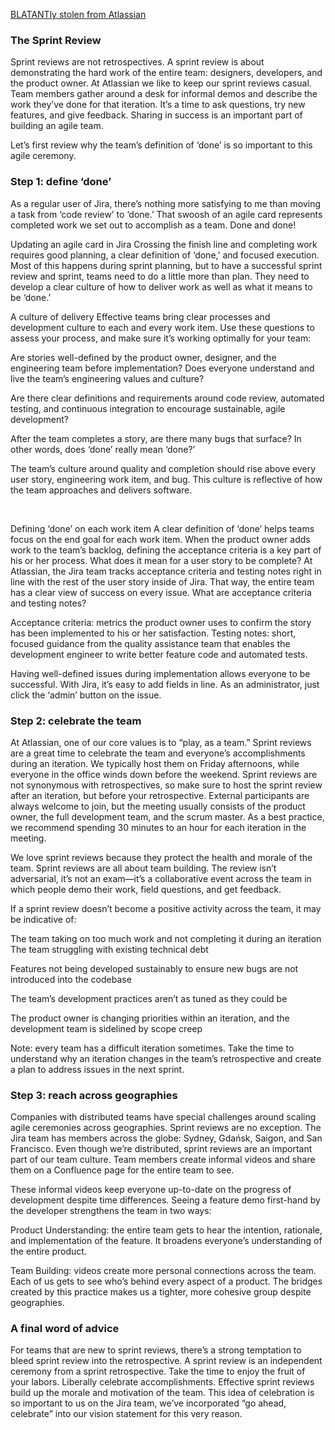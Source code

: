 [BLATANTly stolen from Atlassian](https://www.atlassian.com/agile/scrum/sprint-reviews)

### The Sprint Review

Sprint reviews are not retrospectives. A sprint review is about demonstrating the hard work of the entire team: designers, developers, and the product owner. At Atlassian we like to keep our sprint reviews casual. Team members gather around a desk for informal demos and describe the work they’ve done for that iteration. It’s a time to ask questions, try new features, and give feedback. Sharing in success is an important part of building an agile team.

Let’s first review why the team’s definition of ‘done’ is so important to this agile ceremony.

### Step 1: define ‘done’

As a regular user of Jira, there’s nothing more satisfying to me than moving a task from ‘code review’ to ‘done.’ That swoosh of an agile card represents completed work we set out to accomplish as a team. Done and done!

Updating an agile card in Jira
Crossing the finish line and completing work requires good planning, a clear definition of ‘done,’ and focused execution. Most of this happens during sprint planning, but to have a successful sprint review and sprint, teams need to do a little more than plan. They need to develop a clear culture of how to deliver work as well as what it means to be ‘done.’

A culture of delivery
Effective teams bring clear processes and development culture to each and every work item. Use these questions to assess your process, and make sure it’s working optimally for your team:

Are stories well-defined by the product owner, designer, and the engineering team before implementation?
Does everyone understand and live the team’s engineering values and culture?

Are there clear definitions and requirements around code review, automated testing, and continuous integration to encourage sustainable, agile development?

After the team completes a story, are there many bugs that surface? In other words, does ‘done’ really mean ‘done?’

The team’s culture around quality and completion should rise above every user story, engineering work item, and bug. This culture is reflective of how the team approaches and delivers software.

​

Defining ‘done’ on each work item
A clear definition of ‘done’ helps teams focus on the end goal for each work item. When the product owner adds work to the team’s backlog, defining the acceptance criteria is a key part of his or her process. What does it mean for a user story to be complete? At Atlassian, the Jira team tracks acceptance criteria and testing notes right in line with the rest of the user story inside of Jira. That way, the entire team has a clear view of success on every issue. What are acceptance criteria and testing notes?

Acceptance criteria: metrics the product owner uses to confirm the story has been implemented to his or her satisfaction.
Testing notes: short, focused guidance from the quality assistance team that enables the development engineer to write better feature code and automated tests.

Having well-defined issues during implementation allows everyone to be successful. With Jira, it’s easy to add fields in line. As an administrator, just click the ‘admin’ button on the issue.

### Step 2: celebrate the team

At Atlassian, one of our core values is to “play, as a team.” Sprint reviews are a great time to celebrate the team and everyone’s accomplishments during an iteration. We typically host them on Friday afternoons, while everyone in the office winds down before the weekend. Sprint reviews are not synonymous with retrospectives, so make sure to host the sprint review after an iteration, but before your retrospective. External participants are always welcome to join, but the meeting usually consists of the product owner, the full development team, and the scrum master. As a best practice, we recommend spending 30 minutes to an hour for each iteration in the meeting.

We love sprint reviews because they protect the health and morale of the team. Sprint reviews are all about team building. The review isn’t adversarial, it’s not an exam—it’s a collaborative event across the team in which people demo their work, field questions, and get feedback.

If a sprint review doesn’t become a positive activity across the team, it may be indicative of:

The team taking on too much work and not completing it during an iteration
The team struggling with existing technical debt

Features not being developed sustainably to ensure new bugs are not introduced into the codebase

The team’s development practices aren’t as tuned as they could be

The product owner is changing priorities within an iteration, and the development team is sidelined by scope creep

Note: every team has a difficult iteration sometimes. Take the time to understand why an iteration changes in the team’s retrospective and create a plan to address issues in the next sprint.

### Step 3: reach across geographies

Companies with distributed teams have special challenges around scaling agile ceremonies across geographies. Sprint reviews are no exception. The Jira team has members across the globe: Sydney, Gdańsk, Saigon, and San Francisco. Even though we’re distributed, sprint reviews are an important part of our team culture. Team members create informal videos and share them on a Confluence page for the entire team to see.

These informal videos keep everyone up-to-date on the progress of development despite time differences. Seeing a feature demo first-hand by the developer strengthens the team in two ways:

Product Understanding: the entire team gets to hear the intention, rationale, and implementation of the feature. It broadens everyone’s understanding of the entire product.

Team Building: videos create more personal connections across the team. Each of us gets to see who’s behind every aspect of a product. The bridges created by this practice makes us a tighter, more cohesive group despite geographies.

### A final word of advice

For teams that are new to sprint reviews, there’s a strong temptation to bleed sprint review into the retrospective. A sprint review is an independent ceremony from a sprint retrospective. Take the time to enjoy the fruit of your labors. Liberally celebrate accomplishments. Effective sprint reviews build up the morale and motivation of the team. This idea of celebration is so important to us on the Jira team, we’ve incorporated “go ahead, celebrate” into our vision statement for this very reason.